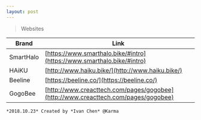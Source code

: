 ```yaml
---
layout: post
---
```


> Websites


Brand | Link
------------ | -------------
SmartHalo | [https://www.smarthalo.bike/#intro](https://www.smarthalo.bike/#intro)
HAiKU | [http://www.haiku.bike/](http://www.haiku.bike/)
Beeline | [https://beeline.co/](https://beeline.co/)
GogoBee | [http://www.creacttech.com/pages/gogobee](http://www.creacttech.com/pages/gogobee)

```
*2018.10.23* Created by *Ivan Chen* @Karma
```